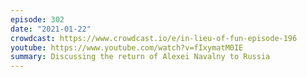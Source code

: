 ```yaml
---
episode: 302
date: "2021-01-22"
crowdcast: https://www.crowdcast.io/e/in-lieu-of-fun-episode-196
youtube: https://www.youtube.com/watch?v=fIxymatM0IE
summary: Discussing the return of Alexei Navalny to Russia
---
```

